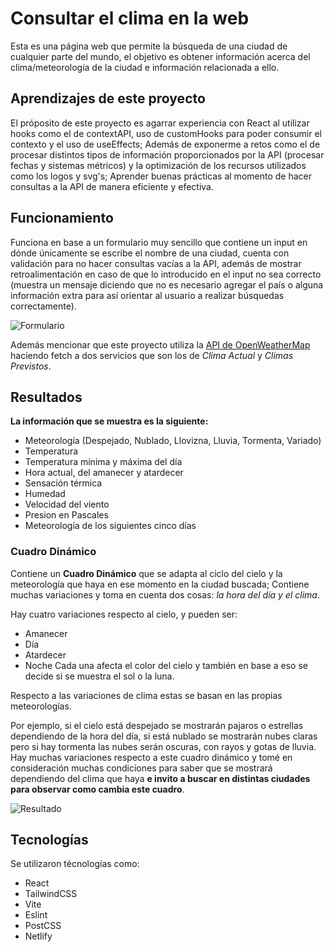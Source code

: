 # Consultar el clima en la web
Esta es una página web que permite la búsqueda de una ciudad de cualquier parte del mundo, el objetivo es obtener información acerca del clima/meteorología de la ciudad e información relacionada a ello.

## Aprendizajes de este proyecto
El próposito de este proyecto es agarrar experiencia con React al utilizar hooks como el de contextAPI, uso de customHooks para poder consumir el contexto y el uso de useEffects; Además de exponerme a retos como el de procesar distintos tipos de información proporcionados por la API (procesar fechas y sistemas métricos) y la optimización de los recursos utilizados como los logos y svg's; Aprender buenas prácticas al momento de hacer consultas a la API de manera eficiente y efectiva.

## Funcionamiento
Funciona en base a un formulario muy sencillo que contiene un input en dónde únicamente se escribe el nombre de una ciudad, cuenta con validación para no hacer consultas vacías a la API, además de mostrar retroalimentación en caso de que lo introducido en el input no sea correcto (muestra un mensaje diciendo que no es necesario agregar el país o alguna información extra para así orientar al usuario a realizar búsquedas correctamente).

![Formulario](https://github.com/Castamor/app-clima/assets/141193208/a152ad48-0271-4943-a7e2-f73fc183bfe2)

Además mencionar que este proyecto utiliza la [API de OpenWeatherMap](https://openweathermap.org/api) haciendo fetch a dos servicios que son los de *Clima Actual* y *Climas Previstos*.

## Resultados
**La información que se muestra es la siguiente:**
- Meteorología (Despejado, Nublado, Llovizna, Lluvia, Tormenta, Variado)
- Temperatura
- Temperatura mínima y máxima del día
- Hora actual, del amanecer y atardecer
- Sensación térmica
- Humedad
- Velocidad del viento
- Presion en Pascales
- Meteorología de los siguientes cinco días

### Cuadro Dinámico
Contiene un **Cuadro Dinámico** que se adapta al ciclo del cielo y la meteorología que haya en ese momento en la ciudad buscada; Contiene muchas variaciones y toma en cuenta dos cosas: *la hora del día y el clima*.

Hay cuatro variaciones respecto al cielo, y pueden ser:
- Amanecer
- Día
- Atardecer
- Noche
Cada una afecta el color del cielo y también en base a eso se decide si se muestra el sol o la luna.

Respecto a las variaciones de clima estas se basan en las propias meteorologías.

Por ejemplo, si el cielo está despejado se mostrarán pajaros o estrellas dependiendo de la hora del día, si está nublado se mostrarán nubes claras pero si hay tormenta las nubes serán oscuras, con rayos y gotas de lluvia. Hay muchas variaciones respecto a este cuadro dinámico y tomé en consideración muchas condiciones para saber que se mostrará dependiendo del clima que haya **e invito a buscar en distintas ciudades para observar como cambia este cuadro**.

![Resultado](https://github.com/Castamor/app-clima/assets/141193208/caec7620-53f4-4045-a2c1-e67d397ab08d)

## Tecnologías
Se utilizaron técnologías como:
- React
- TailwindCSS
- Vite
- Eslint
- PostCSS
- Netlify
